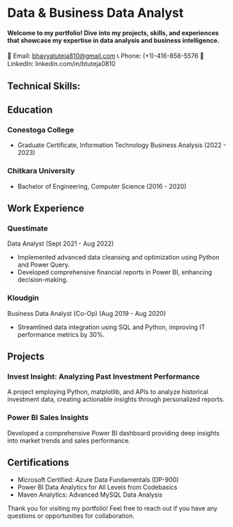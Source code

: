 # Data & Business Data Analyst

#### Welcome to my portfolio! Dive into my projects, skills, and experiences that showcase my expertise in data analysis and business intelligence.

📧 Email: bhavyatuteja810@gmail.com
📞 Phone: (+1)-416-858-5576
🔗 LinkedIn: linkedin.com/in/btuteja0810

## Technical Skills: ##

## Education
### Conestoga College
- Graduate Certificate, Information Technology Business Analysis (2022 - 2023)
### Chitkara University
- Bachelor of Engineering, Computer Science (2016 - 2020)

## Work Experience
### Questimate
Data Analyst (Sept 2021 - Aug 2022)
- Implemented advanced data cleansing and optimization using Python and Power Query.
- Developed comprehensive financial reports in Power BI, enhancing decision-making.

### Kloudgin
Business Data Analyst (Co-Op) (Aug 2019 - Aug 2020)
- Streamlined data integration using SQL and Python, improving IT performance metrics by 30%.

## Projects
### Invest Insight: Analyzing Past Investment Performance
A project employing Python, matplotlib, and APIs to analyze historical investment data, creating actionable insights through personalized reports.

### Power BI Sales Insights
Developed a comprehensive Power BI dashboard providing deep insights into market trends and sales performance.

## Certifications
- Microsoft Certified: Azure Data Fundamentals (DP-900)
- Power BI Data Analytics for All Levels from Codebasics
- Maven Analytics: Advanced MySQL Data Analysis

Thank you for visiting my portfolio! Feel free to reach out if you have any questions or opportunities for collaboration.
